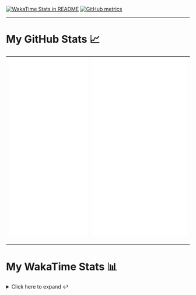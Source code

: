 [![WakaTime Stats in README](https://github.com/LOsioChico/LOsioChico/actions/workflows/waka.yml/badge.svg)](https://github.com/LOsioChico/LOsioChico/actions/workflows/waka.yml) [![GitHub metrics](https://github.com/LOsioChico/LOsioChico/actions/workflows/metrics.yml/badge.svg)](https://github.com/LOsioChico/LOsioChico/actions/workflows/metrics.yml)

---

# My GitHub Stats 📈

| ![](./assets/metrics.svg) | ![](./assets/metrics2.svg) |
| ------------------------- | -------------------------- |

---

# My WakaTime Stats 📊

<details>
<summary>Click here to expand ↩️</summary>
<br>

<!--START_SECTION:waka-->
![Lines of code](https://img.shields.io/badge/From%20Hello%20World%20I%27ve%20Written-446.7%20thousand%20lines%20of%20code-blue)

**🐱 My GitHub Data** 

> 📦 692.4 kB Used in GitHub's Storage 
 > 
> 🏆 252 Contributions in the Year 2025
 > 
> 🚫 Not Opted to Hire
 > 
> 📜 29 Public Repositories 
 > 
> 🔑 34 Private Repositories 
 > 
**I'm a Night 🦉** 

```text
🌞 Morning                689 commits         ████░░░░░░░░░░░░░░░░░░░░░   14.54 % 
🌆 Daytime                1523 commits        ████████░░░░░░░░░░░░░░░░░   32.14 % 
🌃 Evening                1618 commits        █████████░░░░░░░░░░░░░░░░   34.15 % 
🌙 Night                  908 commits         █████░░░░░░░░░░░░░░░░░░░░   19.16 % 
```
📅 **I'm Most Productive on Thursday** 

```text
Monday                   642 commits         ███░░░░░░░░░░░░░░░░░░░░░░   13.55 % 
Tuesday                  741 commits         ████░░░░░░░░░░░░░░░░░░░░░   15.64 % 
Wednesday                557 commits         ███░░░░░░░░░░░░░░░░░░░░░░   11.76 % 
Thursday                 881 commits         █████░░░░░░░░░░░░░░░░░░░░   18.59 % 
Friday                   715 commits         ████░░░░░░░░░░░░░░░░░░░░░   15.09 % 
Saturday                 758 commits         ████░░░░░░░░░░░░░░░░░░░░░   16.00 % 
Sunday                   444 commits         ██░░░░░░░░░░░░░░░░░░░░░░░   09.37 % 
```


📊 **This Week I Spent My Time On** 

```text
💬 Programming Languages: 
Astro                    2 hrs 4 mins        █████████░░░░░░░░░░░░░░░░   35.84 % 
TypeScript               1 hr 12 mins        █████░░░░░░░░░░░░░░░░░░░░   20.84 % 
Python                   41 mins             ███░░░░░░░░░░░░░░░░░░░░░░   11.99 % 
Other                    39 mins             ███░░░░░░░░░░░░░░░░░░░░░░   11.40 % 
SQL                      22 mins             ██░░░░░░░░░░░░░░░░░░░░░░░   06.51 % 
```

**I Mostly Code in TypeScript** 

```text
TypeScript               33 repos            ████████████░░░░░░░░░░░░░   49.25 % 
Scala                    9 repos             ███░░░░░░░░░░░░░░░░░░░░░░   13.43 % 
JavaScript               7 repos             ███░░░░░░░░░░░░░░░░░░░░░░   10.45 % 
CSS                      5 repos             ██░░░░░░░░░░░░░░░░░░░░░░░   07.46 % 
Astro                    4 repos             █░░░░░░░░░░░░░░░░░░░░░░░░   05.97 % 
```




 Last Updated on 02/07/2025 01:13:43 UTC
<!--END_SECTION:waka-->

## </details>
